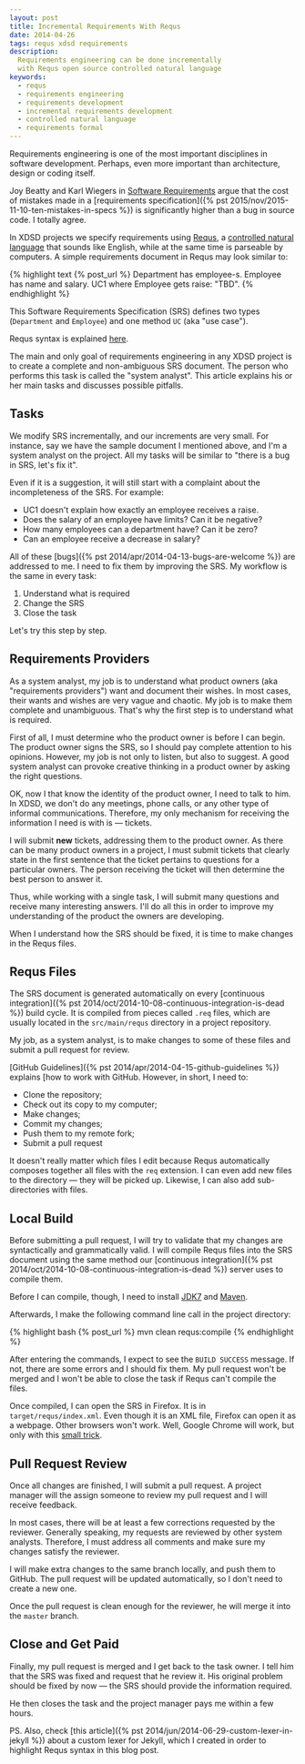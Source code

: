 ```yaml
---
layout: post
title: Incremental Requirements With Requs
date: 2014-04-26
tags: requs xdsd requirements
description:
  Requirements engineering can be done incrementally
  with Requs open source controlled natural language
keywords:
  - requs
  - requirements engineering
  - requirements development
  - incremental requirements development
  - controlled natural language
  - requirements formal
---
```


Requirements engineering is one of the most important disciplines in software
development. Perhaps, even more important than architecture, design or coding
itself.

Joy Beatty and Karl Wiegers in
[Software Requirements](http://www.amazon.com/dp/0735679665)
argue that the cost of mistakes made in a
[requirements specification]({% pst 2015/nov/2015-11-10-ten-mistakes-in-specs %})
is significantly higher than a bug in source code. I totally agree.

In XDSD projects we specify requirements using
[Requs](http://www.requs.org),
a [controlled natural language](http://en.wikipedia.org/wiki/Controlled_natural_language)
that sounds like English, while at the same time is parseable by computers.
A simple requirements document in Requs may look similar to:

{% highlight text {% post_url %}
Department has employee-s.
Employee has name and salary.
UC1 where Employee gets raise: "TBD".
{% endhighlight %}

This Software Requirements Specification (SRS) defines two types (`Department`
and `Employee`) and one method `UC` (aka "use case").

<!--more-->

Requs syntax is explained [here](http://www.requs.org/syntax.html).

The main and only goal of requirements engineering in any XDSD project is to
create a complete and non-ambiguous SRS document. The person who performs this
task is called the "system analyst". This article explains his or her main tasks
and discusses possible pitfalls.

## Tasks

We modify SRS incrementally, and our increments are very small. For instance,
say we have the sample document I mentioned above, and I'm a system analyst on
the project. All my tasks will be similar to "there is a bug in SRS, let's fix
it".

Even if it is a suggestion, it will still start with a complaint about the
incompleteness of the SRS. For example:

 * UC1 doesn't explain how exactly an employee receives a raise.
 * Does the salary of an employee have limits? Can it be negative?
 * How many employees can a department have? Can it be zero?
 * Can an employee receive a decrease in salary?

All of these [bugs]({% pst 2014/apr/2014-04-13-bugs-are-welcome %})
are addressed to me. I need to fix them by improving the SRS.
My workflow is the same in every task:

 1. Understand what is required
 2. Change the SRS
 3. Close the task

Let's try this step by step.

## Requirements Providers

As a system analyst, my job is to understand what product owners (aka
"requirements providers") want and document their wishes. In most cases, their
wants and wishes are very vague and chaotic. My job is to make them complete and
unambiguous. That's why the first step is to understand what is required.

First of all, I must determine who the product owner is before I can begin. The
product owner signs the SRS, so I should pay complete attention to his opinions.
However, my job is not only to listen, but also to suggest. A good system
analyst can provoke creative thinking in a product owner by asking the right
questions.

OK, now I that know the identity of the product owner, I need to talk to him. In
XDSD, we don't do any meetings, phone calls, or any other type of informal
communications. Therefore, my only mechanism for receiving the information I
need is with is &mdash; tickets.

I will submit **new** tickets, addressing them to the product owner. As there
can be many product owners in a project, I must submit tickets that clearly
state in the first sentence that the ticket pertains to questions for a
particular owners. The person receiving the ticket will then determine the best
person to answer it.

Thus, while working with a single task, I will submit many questions and receive
many interesting answers. I'll do all this in order to improve my understanding
of the product the owners are developing.

When I understand how the SRS should be fixed, it is time to make changes in the
Requs files.

## Requs Files

The SRS document is generated automatically on every
[continuous integration]({% pst 2014/oct/2014-10-08-continuous-integration-is-dead %})
build cycle. It is compiled from pieces called `.req` files, which are usually
located in the `src/main/requs` directory in a project repository.

My job, as a system analyst, is to make changes to some of these files and
submit a pull request for review.

[GitHub Guidelines]({% pst 2014/apr/2014-04-15-github-guidelines %}) explains
[how to work with GitHub. However, in short, I need to:

 * Clone the repository;
 * Check out its copy to my computer;
 * Make changes;
 * Commit my changes;
 * Push them to my remote fork;
 * Submit a pull request

It doesn't really matter which files I edit because Requs automatically composes
together all files with the `req` extension. I can even add new files to the
directory &mdash; they will be picked up. Likewise, I can also add sub-
directories with files.

## Local Build

Before submitting a pull request, I will try to validate that my changes are
syntactically and grammatically valid. I will compile Requs files into the SRS
document using the same method our
[continuous integration]({% pst 2014/oct/2014-10-08-continuous-integration-is-dead %})
server uses to compile them.

Before I can compile, though, I need to install
[JDK7](http://www.oracle.com/technetwork/java/javase/downloads/jdk7-downloads-1880260.html)
and [Maven](http://maven.apache.org/download.cgi).

Afterwards, I make the following command line call in the project directory:

{% highlight bash {% post_url %}
mvn clean requs:compile
{% endhighlight %}

After entering the commands, I expect to see the `BUILD SUCCESS` message. If
not, there are some errors and I should fix them. My pull request won't be
merged and I won't be able to close the task if Requs can't compile the files.

Once compiled, I can open the SRS in Firefox. It is in
`target/requs/index.xml`. Even though it is an XML file, Firefox
can open it as a webpage. Other browsers won't work. Well, Google Chrome
will work, but only with this
[small trick](http://stackoverflow.com/questions/3828898/can-chrome-be-made-to-perform-an-xsl-transform-on-a-local-file).

## Pull Request Review

Once all changes are finished, I will submit a pull request. A project manager
will the assign someone to review my pull request and I will receive feedback.

In most cases, there will be at least a few corrections requested by the
reviewer. Generally speaking, my requests are reviewed by other system analysts.
Therefore, I must address all comments and make sure my changes satisfy the
reviewer.

I will make extra changes to the same branch locally, and push them to GitHub.
The pull request will be updated automatically, so I don't need to create a new
one.

Once the pull request is clean enough for the reviewer, he will merge it into
the `master` branch.

## Close and Get Paid

Finally, my pull request is merged and I get back to the task owner. I tell him
that the SRS was fixed and request that he review it. His original problem
should be fixed by now &mdash; the SRS should provide the information required.

He then closes the task and the project manager pays me within a few hours.

PS. Also, check [this article]({% pst 2014/jun/2014-06-29-custom-lexer-in-jekyll %})
about a custom lexer for Jekyll,
which I created in order to highlight Requs syntax in this
blog post.
